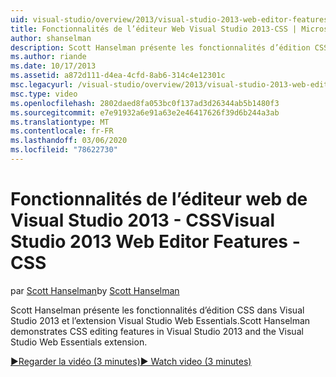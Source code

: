 ```yaml
---
uid: visual-studio/overview/2013/visual-studio-2013-web-editor-features-css
title: Fonctionnalités de l’éditeur Web Visual Studio 2013-CSS | Microsoft Docs
author: shanselman
description: Scott Hanselman présente les fonctionnalités d’édition CSS dans Visual Studio 2013 et l’extension Visual Studio Web Essentials.
ms.author: riande
ms.date: 10/17/2013
ms.assetid: a872d111-d4ea-4cfd-8ab6-314c4e12301c
msc.legacyurl: /visual-studio/overview/2013/visual-studio-2013-web-editor-features-css
msc.type: video
ms.openlocfilehash: 2802daed8fa053bc0f137ad3d26344ab5b1480f3
ms.sourcegitcommit: e7e91932a6e91a63e2e46417626f39d6b244a3ab
ms.translationtype: MT
ms.contentlocale: fr-FR
ms.lasthandoff: 03/06/2020
ms.locfileid: "78622730"
---
```

# <a name="visual-studio-2013-web-editor-features---css"></a><span data-ttu-id="a3e5c-103">Fonctionnalités de l’éditeur web de Visual Studio 2013 - CSS</span><span class="sxs-lookup"><span data-stu-id="a3e5c-103">Visual Studio 2013 Web Editor Features - CSS</span></span>

<span data-ttu-id="a3e5c-104">par [Scott Hanselman](https://github.com/shanselman)</span><span class="sxs-lookup"><span data-stu-id="a3e5c-104">by [Scott Hanselman](https://github.com/shanselman)</span></span>

<span data-ttu-id="a3e5c-105">Scott Hanselman présente les fonctionnalités d’édition CSS dans Visual Studio 2013 et l’extension Visual Studio Web Essentials.</span><span class="sxs-lookup"><span data-stu-id="a3e5c-105">Scott Hanselman demonstrates CSS editing features in Visual Studio 2013 and the Visual Studio Web Essentials extension.</span></span>

[<span data-ttu-id="a3e5c-106">&#9654;Regarder la vidéo (3 minutes)</span><span class="sxs-lookup"><span data-stu-id="a3e5c-106">&#9654; Watch video (3 minutes)</span></span>](https://channel9.msdn.com/Blogs/ASP-NET-Site-Videos/visual-studio-2013-web-editor-features-css)
